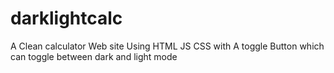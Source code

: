 # darklightcalc
A Clean calculator Web site Using HTML JS CSS with A toggle Button which can toggle between dark and light mode
